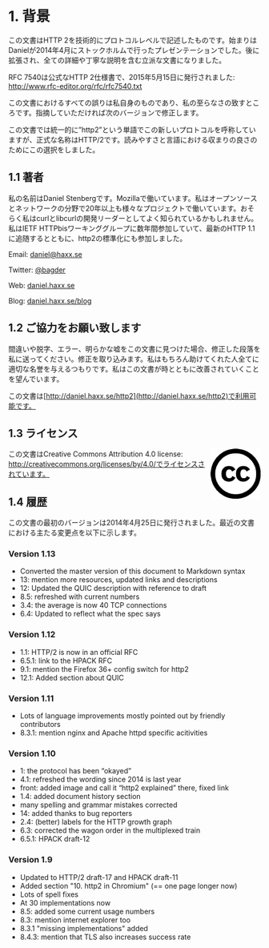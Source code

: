 # 1. 背景

この文書はHTTP 2を技術的にプロトコルレベルで記述したものです。始まりはDanielが2014年4月にストックホルムで行ったプレゼンテーションでした。後に拡張され、全ての詳細や丁寧な説明を含む立派な文書になりました。

RFC 7540は公式なHTTP 2仕様書で、2015年5月15日に発行されました: http://www.rfc-editor.org/rfc/rfc7540.txt

この文書におけるすべての誤りは私自身のものであり、私の至らなさの致すところです。指摘していただければ次のバージョンで修正します。

この文書では統一的に”http2”という単語でこの新しいプロトコルを呼称していますが、正式な名称はHTTP/2です。読みやすさと言語における収まりの良さのためにこの選択をしました。

## 1.1 著者

私の名前はDaniel Stenbergです。Mozillaで働いています。私はオープンソースとネットワークの分野で20年以上も様々なプロジェクトで働いています。おそらく私はcurlとlibcurlの開発リーダーとしてよく知られているかもしれません。私はIETF HTTPbisワーキンググループに数年間参加していて、最新のHTTP 1.1に追随するとともに、http2の標準化にも参加しました。

  Email: daniel@haxx.se

  Twitter: [@bagder](https://twitter.com/bagder)

  Web: [daniel.haxx.se](http://daniel.haxx.se/)

  Blog: [daniel.haxx.se/blog](http://daniel.haxx.se/blog/)

## 1.2 ご協力をお願い致します

間違いや脱字、エラー、明らかな嘘をこの文書に見つけた場合、修正した段落を私に送ってください。修正を取り込みます。私はもちろん助けてくれた人全てに適切な名誉を与えるつもりです。私はこの文書が時とともに改善されていくことを望んでいます。

この文書は[http://daniel.haxx.se/http2](http://daniel.haxx.se/http2)で利用可能です。

## 1.3 ライセンス

<img style="float: right;" src="../images/creative-commons.png" />

この文書はCreative Commons Attribution 4.0 license: http://creativecommons.org/licenses/by/4.0/でライセンスされています。

## 1.4 履歴

この文書の最初のバージョンは2014年4月25日に発行されました。最近の文書における主たる変更点を以下に示します。

### Version 1.13

- Converted the master version of this document to Markdown syntax
- 13: mention more resources, updated links and descriptions 
- 12: Updated the QUIC description with reference to draft 
- 8.5: refreshed with current numbers 
- 3.4: the average is now 40 TCP connections 
- 6.4: Updated to reflect what the spec says 

### Version 1.12

- 1.1: HTTP/2 is now in an official RFC 
- 6.5.1: link to the HPACK RFC 
- 9.1: mention the Firefox 36+ config switch for http2 
- 12.1: Added section about QUIC 

### Version 1.11

- Lots of language improvements mostly pointed out by friendly contributors 
- 8.3.1: mention nginx and Apache httpd specific acitivities 

### Version 1.10

- 1: the protocol has been “okayed” 
- 4.1: refreshed the wording since 2014 is last year 
- front: added image and call it “http2 explained” there, fixed link 
- 1.4: added document history section 
- many spelling and grammar mistakes corrected 
- 14: added thanks to bug reporters 
- 2.4: (better) labels for the HTTP growth graph 
- 6.3: corrected the wagon order in the multiplexed train 
- 6.5.1: HPACK draft-12 

### Version 1.9

- Updated to HTTP/2 draft-17 and HPACK draft-11  
- Added section "10. http2 in Chromium" (== one page longer now)  
- Lots of spell fixes  
- At 30 implementations now  
- 8.5: added some current usage numbers  
- 8.3: mention internet explorer too  
- 8.3.1 "missing implementations" added  
- 8.4.3: mention that TLS also increases success rate
